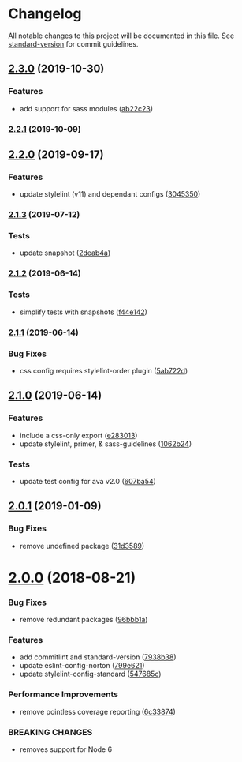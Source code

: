 # Changelog

All notable changes to this project will be documented in this file. See [standard-version](https://github.com/conventional-changelog/standard-version) for commit guidelines.

## [2.3.0](https://gitlab.com/wwnorton/style/stylelint-config-norton/compare/v2.2.1...v2.3.0) (2019-10-30)


### Features

* add support for sass modules ([ab22c23](https://gitlab.com/wwnorton/style/stylelint-config-norton/commit/ab22c2348670a0a5c52c43e00c17e200e2829dd1))

### [2.2.1](https://gitlab.com/wwnorton/style/stylelint-config-norton/compare/v2.2.0...v2.2.1) (2019-10-09)

## [2.2.0](https://gitlab.com/wwnorton/style/stylelint-config-norton/compare/v2.1.3...v2.2.0) (2019-09-17)


### Features

* update stylelint (v11) and dependant configs ([3045350](https://gitlab.com/wwnorton/style/stylelint-config-norton/commit/3045350))

### [2.1.3](https://gitlab.com/wwnorton/style/stylelint-config-norton/compare/v2.1.2...v2.1.3) (2019-07-12)


### Tests

* update snapshot ([2deab4a](https://gitlab.com/wwnorton/style/stylelint-config-norton/commit/2deab4a))



### [2.1.2](https://gitlab.com/wwnorton/style/stylelint-config-norton/compare/v2.1.1...v2.1.2) (2019-06-14)


### Tests

* simplify tests with snapshots ([f44e142](https://gitlab.com/wwnorton/style/stylelint-config-norton/commit/f44e142))



### [2.1.1](https://gitlab.com/wwnorton/style/stylelint-config-norton/compare/v2.1.0...v2.1.1) (2019-06-14)


### Bug Fixes

* css config requires stylelint-order plugin ([5ab722d](https://gitlab.com/wwnorton/style/stylelint-config-norton/commit/5ab722d))



## [2.1.0](https://gitlab.com/wwnorton/style/stylelint-config-norton/compare/v2.0.1...v2.1.0) (2019-06-14)


### Features

* include a css-only export ([e283013](https://gitlab.com/wwnorton/style/stylelint-config-norton/commit/e283013))
* update stylelint, primer, & sass-guidelines ([1062b24](https://gitlab.com/wwnorton/style/stylelint-config-norton/commit/1062b24))


### Tests

* update test config for ava v2.0 ([607ba54](https://gitlab.com/wwnorton/style/stylelint-config-norton/commit/607ba54))



<a name="2.0.1"></a>
## [2.0.1](https://gitlab.com/wwnorton/style/stylelint-config-norton/compare/v2.0.0...v2.0.1) (2019-01-09)


### Bug Fixes

* remove undefined package ([31d3589](https://gitlab.com/wwnorton/style/stylelint-config-norton/commit/31d3589))



<a name="2.0.0"></a>
# [2.0.0](https://gitlab.com/wwnorton/style/stylelint-config-norton/compare/v1.2.3...v2.0.0) (2018-08-21)


### Bug Fixes

* remove redundant packages ([96bbb1a](https://gitlab.com/wwnorton/style/stylelint-config-norton/commit/96bbb1a))


### Features

* add commitlint and standard-version ([7938b38](https://gitlab.com/wwnorton/style/stylelint-config-norton/commit/7938b38))
* update eslint-config-norton ([799e621](https://gitlab.com/wwnorton/style/stylelint-config-norton/commit/799e621))
* update stylelint-config-standard ([547685c](https://gitlab.com/wwnorton/style/stylelint-config-norton/commit/547685c))


### Performance Improvements

* remove pointless coverage reporting ([6c33874](https://gitlab.com/wwnorton/style/stylelint-config-norton/commit/6c33874))


### BREAKING CHANGES

* removes support for Node 6
